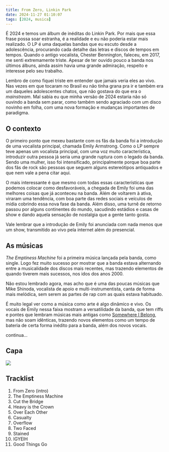 ```yaml
---
title: From Zero, Linkin Park
date: 2024-11-27 01:10:07
tags: [2024, musica]
---
```


É 2024 e temos um álbum de inéditas do Linkin Park. Por mais que essa frase possa soar estranha, é a realidade e eu não poderia estar mais realizado. O LP é uma daquelas bandas que eu escuto desde a adolescência, procurando cada detalhe das letras e discos de tempos em tempos. Quando o antigo vocalista, Chester Bennington, faleceu, em 2017, me senti extremamente triste. Apesar de ter ouvido pouco a banda nos últimos álbuns, ainda assim havia uma grande admiração, respeito e interesse pelo seu trabalho.

Lembro de como fiquei triste em entender que jamais veria eles ao vivo. Nas vezes em que tocaram no Brasil eu não tinha grana pra ir e também era um daqueles adolescentes chatos, que não gostava do que era o *mainstream*. Mal sabia eu que minha versão de 2024 estaria não só ouvindo a banda sem parar, como também sendo agraciado com um disco novinho em folha, com uma nova formação e mudanças importantes de paradigma.


## O contexto
O primeiro ponto que mexeu bastante com os fãs da banda foi a introdução de uma vocalista principal, chamada Emily Armstrong. Como o LP sempre teve apenas um vocalista principal, com uma voz muito característica, introduzir outra pessoa já seria uma grande ruptura com o legado da banda. Sendo uma mulher, isso foi intensificado, principalmente porque boa parte dos fãs de rock são pessoas que seguem alguns estereótipos antiquados e que nem vale a pena citar aqui.

O mais interessante é que mesmo com todas essas características que podemos colocar como desfavoráveis, a chegada de Emily foi uma das melhores coisas que já aconteceu na banda. Além de voltarem à ativa, viraram uma tendência, com boa parte das redes sociais e veículos de mídia cobrindo essa nova fase da banda. Além disso, uma turnê de retorno passou por alguns continentes do mundo, sacudindo estádios e casas de show e dando aquela sensação de nostalgia que a gente tanto gosta.

Vale lembrar que a introdução de Emily foi anunciada com nada menos que um show, transmitido ao vivo pela internet além do presencial. 

## As músicas
*The Emptiness Machine* foi a primeira música lançada pela banda, como single. Logo fez muito sucesso por mostrar que a banda estava alternando entre a musicalidade dos discos mais recentes, mas trazendo elementos de quando tiverem mais sucessos, nos idos dos anos 2000. 

Não estou lembrado agora, mas acho que é uma das poucas músicas que Mike Shinoda, vocalista de apoio e multi-instrumentista, canta de forma mais melódica, sem serem as partes de rap com as quais estava habituado.

É muito legal ver como a música como arte é algo dinâmico e vivo. Os vocais de Emily nessa faixa mostram a versatilidade da banda, que tem riffs e pontes que lembram músicas mais antigas como [Somewhere I Belong](https://www.youtube.com/watch?v=zsCD5XCu6CM), mas não soam idênticas, trazendo novos elementos como um tempo de bateria de certa forma inédito para a banda, além dos novos vocais.

continua...

## Capa

<img src="{{ site.baseurl }}/assets/from-zero.jpg"/>

## Tracklist
1. From Zero (intro)
2. The Emptiness Machine
3. Cut the Bridge
4. Heavy is the Crown
5. Over Each Other
6. Casualty
7. Overflow
8. Two Faced
9. Stained
10. IGYEIH
11. Good Things Go